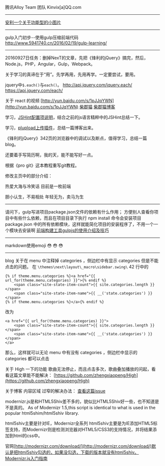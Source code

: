 腾讯Alloy Team 团队 Kinvix[a]QQ.com

----------------------------------------------------------------------
[安利一个关于功能型的小图片](http://www.iconfont.cn/collections/show/649)

-------------------------------------------------------
gulp入门初步--使用gulp压缩前端代码
http://www.5941740.cn/2016/02/19/gulp-learning/

----------------------------------------------------------
20160927日任务：删掉NexT的文章，先把《锋利的jQuery》搞完，然后，
Node.js，PHP，Angular，Gulp，Webpack。

关于学习的真谛在于“用”。先学再用，先用再学。一定要尝试，要用。

jquery中`$.each()`与`each()`。
http://api.jquery.com/jquery.each/
https://api.jquery.com/each/


关于 react 的视频 [http://yun.baidu.com/s/1pJJqYWN](http://yun.baidu.com/s/1pJJqYWN)
[柴郡猫](https://github.com/CheshireJCat/resume-md)
[柴郡猫博客](http://lmaomaoz.com/blog2/)

学习，[JSHint配置项说明](http://www.jianshu.com/p/4cb23f9e19d3)，结合之前的js语言精粹中的JSHint总结一下。

学习，[plupload上传插件](http://www.cnblogs.com/2050/p/3913184.html)，总结一篇博客出来。


《锋利的jQuery》342页的浏览器中的调试以及断点，值得学习，总结一篇blog。

还要着手写简历啊，我的天，能不能写好一点。

根据《pro git》这本教程重写git教程。



修改主页中的部分介绍：

热爱大海与冷笑话
目前是一枚前端

胆小认生，不易相处
年轻无为，卖马为生

----

请问下，gulp写进项目package.json文件的依赖有什么作用；
方便别人查看你项目中有些什么依赖，而且在项目目录下执行 npm install 命令会安装项目 package.json 中的所有依赖模块，这样就能简化项目的安装程序了，不用一个一个模块去安装啊
[前端构建工具gulpjs的使用介绍及技巧](http://www.cnblogs.com/2050/p/4198792.html)

-----------

markdown使用emoji
:flushed:
:flushed:
:flushed:

----
blog 关于在 menu 中注释掉 categories ，侧边栏中有显示 categories 但是不能点击的问题。
在 `\themes\next\layout\_macro\sidebar.swing\` 42 行中的 
```
{% if theme.menu.categories %}<a href="{{ url_for(theme.menu.categories) }}">{% endif %}
    <span class="site-state-item-count">{{ site.categories.length }}</span>
    <span class="site-state-item-name">{{ __('state.categories') }}</span>
{% if theme.menu.categories %}</a>{% endif %}
```

改为

```
<a href="{{ url_for(theme.menu.categories) }}">
    <span class="site-state-item-count">{{ site.categories.length }}</span>
    <span class="site-state-item-name">{{ __('state.categories') }}</span>
</a>
```

那么，这样就可以无论 menu 中有没有 categories ，侧边栏中显示的 categories 都可以点击


关于 High 一下的功能 歌曲无法停止，而且点击多次，歌曲叠加播放的问起，看看这篇文章能不能解决：
[https://github.com/zhengxiaopeng/High](https://github.com/zhengxiaopeng/High)




关于博客 内容区域 过窄的解决办法：
[查看这篇issue](https://github.com/iissnan/hexo-theme-next/issues/759#issuecomment-202242848)






modernizr.js是和HTML5Shiv差不多的，貌似比HTML5Shiv好一些，也不知道是不是真的。
As of Modernizr 1.5,this script is identical to what is used in the popular html5shim/html5shiv library.

html5shiv主要是针对IE，Modernizr全系列
html5shiv主要是为IE添加HTML5标签支持，而Modernizr则是检测浏览器对HTML5/CSS3的支持情况，并将结果添加到html的css中。

官网[http://modernizr.com/download/](http://modernizr.com/download/)默认是把html5shiv勾选的，如果没勾选，下载的版本就没有html5shiv。
[Modernizr.js入门指南](http://www.tuicool.com/articles/UVnEVj)







